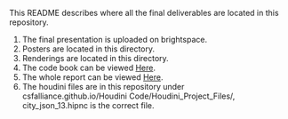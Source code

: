 This README describes where all the final deliverables are located in this repository.

1. The final presentation is uploaded on brightspace.
2. Posters are located in this directory.
3. Renderings are located in this directory.
4. The code book can be viewed [Here](https://csfalliance.github.io/codebook).
5. The whole report can be viewed [Here](https://csfalliance.github.io/).
6. The houdini files are in this repository under csfalliance.github.io/Houdini Code/Houdini_Project_Files/, city_json_13.hipnc is the correct file.
